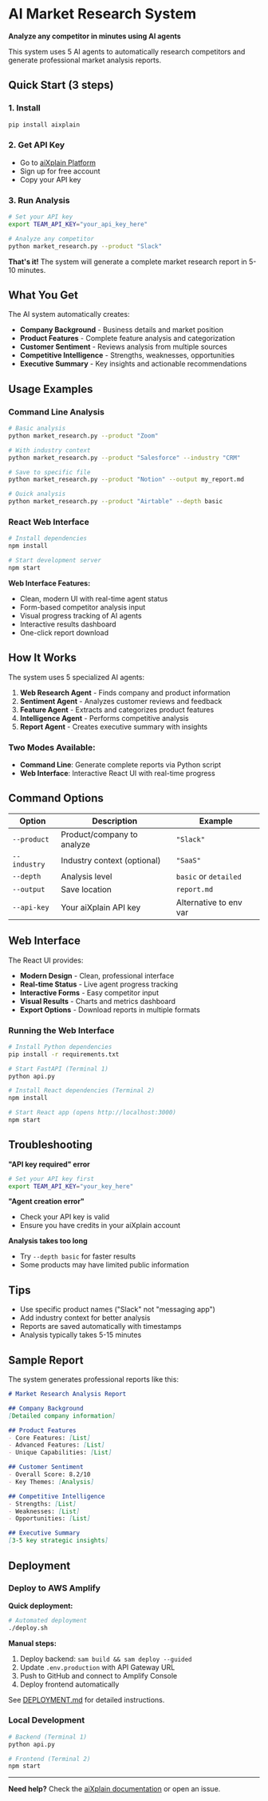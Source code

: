 # AI Market Research System

**Analyze any competitor in minutes using AI agents**

This system uses 5 AI agents to automatically research competitors and generate professional market analysis reports.

## Quick Start (3 steps)

### 1. Install
```bash
pip install aixplain
```

### 2. Get API Key
- Go to [aiXplain Platform](https://platform.aixplain.com/)
- Sign up for free account
- Copy your API key

### 3. Run Analysis
```bash
# Set your API key
export TEAM_API_KEY="your_api_key_here"

# Analyze any competitor
python market_research.py --product "Slack"
```

**That's it!** The system will generate a complete market research report in 5-10 minutes.

## What You Get

The AI system automatically creates:

- **Company Background** - Business details and market position  
- **Product Features** - Complete feature analysis and categorization  
- **Customer Sentiment** - Reviews analysis from multiple sources  
- **Competitive Intelligence** - Strengths, weaknesses, opportunities  
- **Executive Summary** - Key insights and actionable recommendations  

## Usage Examples

### Command Line Analysis
```bash
# Basic analysis
python market_research.py --product "Zoom"

# With industry context
python market_research.py --product "Salesforce" --industry "CRM"

# Save to specific file
python market_research.py --product "Notion" --output my_report.md

# Quick analysis
python market_research.py --product "Airtable" --depth basic
```

### React Web Interface
```bash
# Install dependencies
npm install

# Start development server
npm start
```

**Web Interface Features:**
- Clean, modern UI with real-time agent status
- Form-based competitor analysis input
- Visual progress tracking of AI agents
- Interactive results dashboard
- One-click report download

## How It Works

The system uses 5 specialized AI agents:

1. **Web Research Agent** - Finds company and product information
2. **Sentiment Agent** - Analyzes customer reviews and feedback  
3. **Feature Agent** - Extracts and categorizes product features
4. **Intelligence Agent** - Performs competitive analysis
5. **Report Agent** - Creates executive summary with insights

### Two Modes Available:
- **Command Line**: Generate complete reports via Python script
- **Web Interface**: Interactive React UI with real-time progress

## Command Options

| Option | Description | Example |
|--------|-------------|----------|
| `--product` | Product/company to analyze | `"Slack"` |
| `--industry` | Industry context (optional) | `"SaaS"` |
| `--depth` | Analysis level | `basic` or `detailed` |
| `--output` | Save location | `report.md` |
| `--api-key` | Your aiXplain API key | Alternative to env var |

## Web Interface

The React UI provides:
- **Modern Design** - Clean, professional interface
- **Real-time Status** - Live agent progress tracking  
- **Interactive Forms** - Easy competitor input
- **Visual Results** - Charts and metrics dashboard
- **Export Options** - Download reports in multiple formats

### Running the Web Interface
```bash
# Install Python dependencies
pip install -r requirements.txt

# Start FastAPI (Terminal 1)
python api.py

# Install React dependencies (Terminal 2)
npm install

# Start React app (opens http://localhost:3000)
npm start
```

## Troubleshooting

**"API key required" error**
```bash
# Set your API key first
export TEAM_API_KEY="your_key_here"
```

**"Agent creation error"**
- Check your API key is valid
- Ensure you have credits in your aiXplain account

**Analysis takes too long**
- Try `--depth basic` for faster results
- Some products may have limited public information

## Tips

- Use specific product names ("Slack" not "messaging app")
- Add industry context for better analysis
- Reports are saved automatically with timestamps
- Analysis typically takes 5-15 minutes

## Sample Report

The system generates professional reports like this:

```markdown
# Market Research Analysis Report

## Company Background
[Detailed company information]

## Product Features
- Core Features: [List]
- Advanced Features: [List] 
- Unique Capabilities: [List]

## Customer Sentiment
- Overall Score: 8.2/10
- Key Themes: [Analysis]

## Competitive Intelligence
- Strengths: [List]
- Weaknesses: [List]
- Opportunities: [List]

## Executive Summary
[3-5 key strategic insights]
```

## Deployment

### Deploy to AWS Amplify

**Quick deployment:**
```bash
# Automated deployment
./deploy.sh
```

**Manual steps:**
1. Deploy backend: `sam build && sam deploy --guided`
2. Update `.env.production` with API Gateway URL
3. Push to GitHub and connect to Amplify Console
4. Deploy frontend automatically

See [DEPLOYMENT.md](DEPLOYMENT.md) for detailed instructions.

### Local Development
```bash
# Backend (Terminal 1)
python api.py

# Frontend (Terminal 2)
npm start
```

---

**Need help?** Check the [aiXplain documentation](https://docs.aixplain.com/) or open an issue.
